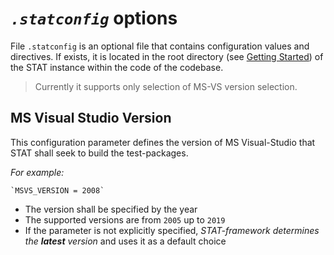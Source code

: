 # *`.statconfig`* options

File `.statconfig` is an optional file that contains configuration values and directives. If exists, it is located in the root directory (see [Getting Started](./stat_getting_started.md)) of the STAT instance within the code of the codebase.  

> Currently it supports only selection of MS-VS version selection.

## MS Visual Studio Version

This configuration parameter defines the version of
MS Visual-Studio that STAT shall seek to build the
test-packages. 

*For example:*  

    `MSVS_VERSION = 2008`

* The version shall be specified by the year
* The supported versions are from `2005` up to `2019`
* If the parameter is not explicitly specified, *STAT-framework determines the **latest** version* and uses it as a default choice

